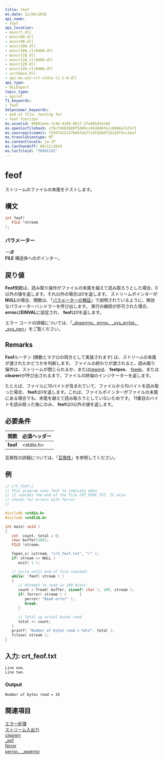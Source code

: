 ```yaml
---
title: feof
ms.date: 11/04/2016
api_name:
- feof
api_location:
- msvcrt.dll
- msvcr80.dll
- msvcr90.dll
- msvcr100.dll
- msvcr100_clr0400.dll
- msvcr110.dll
- msvcr110_clr0400.dll
- msvcr120.dll
- msvcr120_clr0400.dll
- ucrtbase.dll
- api-ms-win-crt-stdio-l1-1-0.dll
api_type:
- DLLExport
topic_type:
- apiref
f1_keywords:
- feof
helpviewer_keywords:
- end of file, testing for
- feof function
ms.assetid: 09081eee-7c4b-4189-861f-2fad95d3ec6d
ms.openlocfilehash: cf6cfdb63689f5d69cc45dd407ecc6b08a7a7a73
ms.sourcegitcommit: f19474151276d47da77cdfd20df53128fdcc3ea7
ms.translationtype: MT
ms.contentlocale: ja-JP
ms.lasthandoff: 09/12/2019
ms.locfileid: "70941142"
---
```

# <a name="feof"></a>feof

ストリームのファイルの末尾をテストします。

## <a name="syntax"></a>構文

```C
int feof(
   FILE *stream
);
```

### <a name="parameters"></a>パラメーター

*一連*<br/>
**FILE** 構造体へのポインター。

## <a name="return-value"></a>戻り値

**Feof**関数は、読み取り操作がファイルの末尾を越えて読み取ろうとした場合、0以外の値を返します。それ以外の場合は0を返します。 ストリームポインターが**NULL**の場合、関数は、「[パラメーターの検証](../../c-runtime-library/parameter-validation.md)」で説明されているように、無効なパラメーターハンドラーを呼び出します。 実行の継続が許可された場合、 **errno**は**EINVAL**に設定され、 **feof**は0を返します。

エラー コードの詳細については、「[_doserrno、errno、_sys_errlist、_sys_nerr](../../c-runtime-library/errno-doserrno-sys-errlist-and-sys-nerr.md)」をご覧ください。

## <a name="remarks"></a>Remarks

**Feof**ルーチン (関数とマクロの両方として実装されます) は、*ストリーム*の末尾が渡されたかどうかを判断します。 ファイルの終わりが渡されると、読み取り操作は、ストリームが閉じられるか、または[rewind](rewind.md)、 **fsetpos**、 [fseek](fseek-fseeki64.md)、または**clearerr**が呼び出されるまで、ファイルの終端のインジケーターを返します。

たとえば、ファイルに10バイトが含まれていて、ファイルから10バイトを読み取った場合、 **feof**は0を返します。これは、ファイルポインターがファイルの末尾にある場合でも、末尾を越えて読み取ろうとしていないためです。 11番目のバイトを読み取った後にのみ、 **feof**は0以外の値を返します。

## <a name="requirements"></a>必要条件

|関数|必須ヘッダー|
|--------------|---------------------|
|**feof**|\<stdio.h>|

互換性の詳細については、「[互換性](../../c-runtime-library/compatibility.md)」を参照してください。

## <a name="example"></a>例

```C
// crt_feof.c
// This program uses feof to indicate when
// it reaches the end of the file CRT_FEOF.TXT. It also
// checks for errors with ferror.
//

#include <stdio.h>
#include <stdlib.h>

int main( void )
{
   int  count, total = 0;
   char buffer[100];
   FILE *stream;

   fopen_s( &stream, "crt_feof.txt", "r" );
   if( stream == NULL )
      exit( 1 );

   // Cycle until end of file reached:
   while( !feof( stream ) )
   {
      // Attempt to read in 100 bytes:
      count = fread( buffer, sizeof( char ), 100, stream );
      if( ferror( stream ) )      {
         perror( "Read error" );
         break;
      }

      // Total up actual bytes read
      total += count;
   }
   printf( "Number of bytes read = %d\n", total );
   fclose( stream );
}
```

## <a name="input-crt_feoftxt"></a>入力: crt_feof.txt

```Input
Line one.
Line two.
```

### <a name="output"></a>Output

```Output
Number of bytes read = 19
```

## <a name="see-also"></a>関連項目

[エラー処理](../../c-runtime-library/error-handling-crt.md)<br/>
[ストリーム入出力](../../c-runtime-library/stream-i-o.md)<br/>
[clearerr](clearerr.md)<br/>
[_eof](eof.md)<br/>
[ferror](ferror.md)<br/>
[perror、_wperror](perror-wperror.md)<br/>
